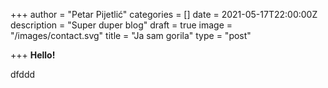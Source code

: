 +++
author = "Petar Pijetlić"
categories = []
date = 2021-05-17T22:00:00Z
description = "Super duper blog"
draft = true
image = "/images/contact.svg"
title = "Ja sam gorila"
type = "post"

+++
**Hello!**

dfddd